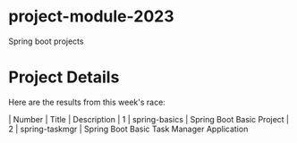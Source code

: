 # project-module-2023
Spring boot projects


# Project Details

Here are the results from this week's race:

 | Number | Title               | Description
 | 1      | spring-basics       | Spring Boot Basic Project
 | 2      | spring-taskmgr      | Spring Boot Basic Task Manager Application 
 
 
